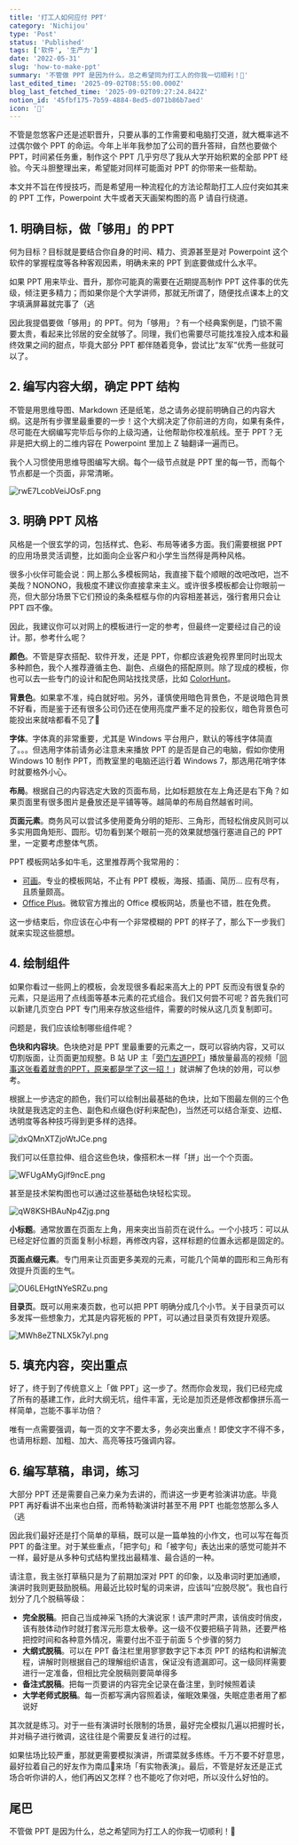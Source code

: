 ```yaml
---
title: '打工人如何应付 PPT'
category: 'Nichijou'
type: 'Post'
status: 'Published'
tags: ['软件', '生产力']
date: '2022-05-31'
slug: 'how-to-make-ppt'
summary: '不管做 PPT 是因为什么，总之希望同为打工人的你我一切顺利！🤗'
last_edited_time: '2025-09-02T08:55:00.000Z'
blog_last_fetched_time: '2025-09-02T09:27:24.842Z'
notion_id: '45fbf175-7b59-4884-8ed5-d071b86b7aed'
icon: '👜'
---
```


不管是忽悠客户还是述职晋升，只要从事的工作需要和电脑打交道，就大概率逃不过偶尔做个 PPT 的命运。今年上半年我参加了公司的晋升答辩，自然也要做个 PPT，时间紧任务重，制作这个 PPT 几乎穷尽了我从大学开始积累的全部 PPT 经验。今天斗胆整理出来，希望能对同样可能面对 PPT 的你带来一些帮助。

本文并不旨在传授技巧，而是希望用一种流程化的方法论帮助打工人应付突如其来的 PPT 工作，Powerpoint 大牛或者天天画架构图的高 P 请自行绕道。

## 1. 明确目标，做「够用」的 PPT

何为目标？目标就是要结合你自身的时间、精力、资源甚至是对 Powerpoint 这个软件的掌握程度等各种客观因素，明确未来的 PPT 到底要做成什么水平。

如果 PPT 用来毕业、晋升，那你可能真的需要在近期提高制作 PPT 这件事的优先级，倾注更多精力；而如果你是个大学讲师，那就无所谓了，随便找点课本上的文字填满屏幕就完事了（逃

因此我提倡要做「够用」的 PPT。何为「够用」？有一个经典案例是，门锁不需要太贵，看起来比邻居的安全就够了。同理，我们也需要尽可能找准投入成本和最终效果之间的甜点，毕竟大部分 PPT 都伴随着竞争，尝试比“友军”优秀一些就可以了。

## 2. **编写内容大纲，确定 PPT 结构**

不管是用思维导图、Markdown 还是纸笔，总之请务必提前明确自己的内容大纲。这是所有步骤里最重要的一步！这个大纲决定了你前进的方向，如果有条件，尽可能在大纲编写完毕后与你的上级沟通，让他帮助你校准航线。至于 PPT？无非是把大纲上的二维内容在 Powerpoint 里加上 Z 轴翻译一遍而已。

我个人习惯使用思维导图编写大纲。每个一级节点就是 PPT 里的每一节，而每个节点都是一个页面，非常清晰。

![rwE7LcobVeiJOsF.png](https://cdn.sa.net/2024/03/16/rwE7LcobVeiJOsF.png)

## 3. **明确 PPT 风格**

风格是一个很玄学的词，包括样式、色彩、布局等诸多方面。我们需要根据 PPT 的应用场景灵活调整，比如面向企业客户和小学生当然得是两种风格。

很多小伙伴可能会说：网上那么多模板网站，我直接下载个顺眼的改吧改吧，岂不美哉？NONONO，我极度不建议你直接拿来主义。或许很多模板都会让你眼前一亮，但大部分场景下它们预设的条条框框与你的内容相差甚远，强行套用只会让 PPT 四不像。

因此，我建议你可以对网上的模板进行一定的参考，但最终一定要经过自己的设计。那，参考什么呢？

**颜色**。不管是穿衣搭配、软件开发，还是 PPT，你都应该避免视界里同时出现太多种颜色，我个人推荐遵循主色、副色、点缀色的搭配原则。除了现成的模板，你也可以去一些专门的设计和配色网站找找灵感，比如 [ColorHunt](https://colorhunt.co/)。

**背景色**。如果拿不准，纯白就好啦。另外，谨慎使用暗色背景色，不是说暗色背景不好看，而是鉴于还有很多公司仍还在使用亮度严重不足的投影仪，暗色背景色可能投出来就啥都看不见了🌚

**字体**。字体真的非常重要，尤其是 Windows 平台用户，默认的等线字体简直了。。。但选用字体前请务必注意未来播放 PPT 的是否是自己的电脑，假如你使用 Windows 10 制作 PPT，而教室里的电脑还运行着 Windows 7，那选用花哨字体时就要格外小心。

**布局**。根据自己的内容选定大致的页面布局，比如标题放在左上角还是右下角？如果页面里有很多图片是叠放还是平铺等等。越简单的布局自然越省时间。

**页面元素**。商务风可以尝试多使用菱角分明的矩形、三角形，而轻松俏皮风则可以多实用圆角矩形、圆形。切勿看到某个眼前一亮的效果就想强行塞进自己的 PPT 里，一定要考虑整体气质。

PPT 模板网站多如牛毛，这里推荐两个我常用的：

- [可画](https://www.canva.cn/zh_cn/)。专业的模板网站，不止有 PPT 模板，海报、插画、简历… 应有尽有，且质量颇高。
- [Office Plus](https://www.officeplus.cn/)。微软官方推出的 Office 模板网站，质量也不错，胜在免费。

这一步结束后，你应该在心中有一个非常模糊的 PPT 的样子了，那么下一步我们就来实现这些臆想。

## 4. 绘制组件

如果你看过一些网上的模板，会发现很多看起来高大上的 PPT 反而没有很复杂的元素，只是运用了点线面等基本元素的花式组合。我们又何尝不可呢？首先我们可以新建几页空白 PPT 专门用来存放这些组件，需要的时候从这几页复制即可。

问题是，我们应该绘制哪些组件呢？

**色块和内容块**。色块绝对是 PPT 里最重要的元素之一，既可以容纳内容，又可以切割版面，让页面更加规整。B 站 UP 主「[旁门左道PPT](https://space.bilibili.com/395619513)」播放量最高的视频「[同事这张看着就贵的PPT，原来都是学了这一招！](https://www.bilibili.com/video/BV1ES4y1T7S6)」就讲解了色块的妙用，可以参考。

根据上一步选定的颜色，我们可以绘制出最基础的色块，比如下图最左侧的三个色块就是我选定的主色、副色和点缀色(好利来配色)，当然还可以结合渐变、边框、透明度等各种技巧得到更多样的选择。

![dxQMnXTZjoWtJCe.png](https://cdn.sa.net/2024/03/16/dxQMnXTZjoWtJCe.png)

我们可以任意拉伸、组合这些色块，像搭积木一样「拼」出一个个页面。

![WFUgAMyGjlf9ncE.png](https://cdn.sa.net/2024/03/16/WFUgAMyGjlf9ncE.png)

甚至是技术架构图也可以通过这些基础色块轻松实现。

![qW8KSHBAuNp4Zjg.png](https://cdn.sa.net/2024/03/16/qW8KSHBAuNp4Zjg.png)

**小标题**。通常放置在页面左上角，用来突出当前页在说什么。一个小技巧：可以从已经定好位置的页面复制小标题，再修改内容，这样标题的位置永远都是固定的。

**页面点缀元素**。专门用来让页面更多美观的元素，可能几个简单的圆形和三角形有效提升页面的生气。

![OU6LEHgtNYeSRZu.png](https://cdn.sa.net/2024/03/16/OU6LEHgtNYeSRZu.png)

**目录页**。既可以用来凑页数，也可以把 PPT 明确分成几个小节。关于目录页可以多发挥一些想象力，尤其是内容死板的 PPT，可以通过目录页有效提升观感。

![MWh8eZTNLX5k7yI.png](https://cdn.sa.net/2024/03/16/MWh8eZTNLX5k7yI.png)

## 5. 填充内容，突出重点

好了，终于到了传统意义上「做 PPT」这一步了。然而你会发现，我们已经完成了所有的基建工作，此时大纲无坑，组件丰富，无论是加页还是修改都像拼乐高一样简单，岂能不事半功倍？

唯有一点需要强调，每一页的文字不要太多，务必突出重点！即使文字不得不多，也请用标题、加粗、加大、高亮等技巧强调内容。

## 6. 编写草稿，串词，练习

大部分 PPT 还是需要自己亲力亲为去讲的，而讲这一步更考验演讲功底。毕竟 PPT 再好看讲不出来也白搭，而希特勒演讲时甚至不用 PPT 也能忽悠那么多人（逃

因此我们最好还是打个简单的草稿，既可以是一篇单独的小作文，也可以写在每页 PPT 的备注里。对于某些重点，「把字句」和「被字句」表达出来的感觉可能并不一样，最好是从多种句式结构里找出最精准、最合适的一种。

请注意，我主张打草稿只是为了前期加深对 PPT 的印象，以及串词时更加通顺，演讲时我则更鼓励脱稿。用最近比较时髦的词来讲，应该叫“应脱尽脱”。我也自行划分了几个脱稿等级：

- **完全脱稿**。把自己当成神采飞扬的大演说家！该严肃时严肃，该俏皮时俏皮，该有肢体动作时就打套浑元形意太极拳。这一级不仅要把稿子背熟，还要严格把控时间和各种意外情况，需要付出不亚于前面 5 个步骤的努力
- **大纲式脱稿**。可以在 PPT 备注栏里用寥寥数字记下本页 PPT 的结构和讲解流程，讲解时则根据自己的理解组织语言，保证没有遗漏即可。这一级同样需要进行一定准备，但相比完全脱稿则要简单得多
- **备注式脱稿**。把每一页要讲的内容完全记录在备注里，到时候照着读
- **大学老师式脱稿**。每一页都写满内容照着读，催眠效果强，失眠症患者用了都说好

其次就是练习。对于一些有演讲时长限制的场景，最好完全模拟几遍以把握时长，并对稿子进行微调，这往往是个需要反复进行的过程。

如果怯场比较严重，那就更需要模拟演讲，所谓菜就多练练。千万不要不好意思，最好拉着自己的好友作为南瓜🎃来场「有实物表演」。最后，不管是好友还是正式场合听你讲的人，他们再凶又怎样？也不能吃了你对吧，所以没什么好怕的。

## 尾巴

不管做 PPT 是因为什么，总之希望同为打工人的你我一切顺利！🤗
